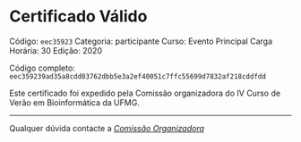 # Certificado Válido

Código: `eec35923`
Categoria: participante
Curso: Evento Principal
Carga Horária: 30
Edição: 2020


Código completo: `eec359239ad35a8cdd03762dbb5e3a2ef40051c7ffc55699d7832af218cddfdd`


Este certificado foi expedido pela Comissão organizadora do IV Curso de Verão em Bioinformática da UFMG.

----

Qualquer dúvida contacte a [_Comissão Organizadora_](<mailto:cursobioinfoufmg@gmail.com$subject=[Certificados]>)

